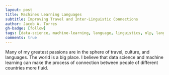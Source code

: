 ```yaml
---
layout: post
title: Machines Learning Languages
subtitle: Improving Travel and Inter-Linguistic Connections
author: Jacob A. Torres
gh-badge: [follow]
tags: [data-science, machine-learning, language, linguistics, nlp, language-learning, travel, application-development]
comments: true
---
```


Many of my greatest passions are in the sphere of travel, culture, and languages. The world is a big place. I believe that data science and machine learning can make the process of connection between people of different countries more fluid.